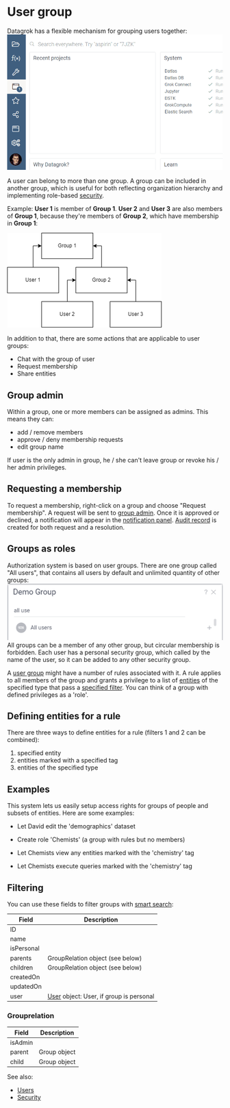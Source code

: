 <!-- TITLE: User group -->
<!-- SUBTITLE: -->

# User group

Datagrok has a flexible mechanism for grouping users together:
![Group members and memberships](./groups.gif "Group members and memberships")

A user can belong to more than one group. A group can be included in another group, which is useful for both reflecting
organization hierarchy and implementing role-based [security](security.md).

Example: **User 1** is member of **Group 1**. **User 2** and **User 3** are also members of **Group 1**, because they're
members of **Group 2**, which have membership in **Group 1**:

![Group members and memberships](groups.png)

In addition to that, there are some actions that are applicable to user groups:

* Chat with the group of user
* Request membership
* Share entities

## Group admin

Within a group, one or more members can be assigned as admins. This means they can:

* add / remove members
* approve / deny membership requests
* edit group name

If user is the only admin in group, he / she can't leave group or revoke his / her admin privileges.

## Requesting a membership

To request a membership, right-click on a group and choose "Request membership". A request will be sent
to [group admin](group.md#group-admin). Once it is approved or declined, a notification will appear in the
[notification panel](user.md#profile). [Audit record](audit.md) is created for both request and a resolution.

## Groups as roles

Authorization system is based on user groups. There are one group called "All users", that contains all users by default
and unlimited quantity of other groups:
![group all users](group-all-users.png)
All groups can be a member of any other group, but circular membership is forbidden. Each user has a personal security
group, which called by the name of the user, so it can be added to any other security group.

A [user group](group.md) might have a number of rules associated with it. A rule applies to all members of the group and
grants a privilege to a list of [entities](../overview/objects.md) of the specified type that pass a
[specified filter](#defining-entities-for-a-rule.md). You can think of a group with defined privileges as a 'role'.

## Defining entities for a rule

There are three ways to define entities for a rule (filters 1 and 2 can be combined):

1. specified entity
2. entities marked with a specified tag
3. entities of the specified type

## Examples

This system lets us easily setup access rights for groups of people and subsets of entities. Here are some examples:

* Let David edit the 'demographics' dataset
* Create role 'Chemists' (a group with rules but no members)

* Let Chemists view any entities marked with the 'chemistry' tag
* Let Chemists execute queries marked with the 'chemistry' tag

## Filtering

You can use these fields to filter groups with [smart search](../overview/smart-search.md):

| Field       | Description                                        |
|-------------|----------------------------------------------------|
| ID          |                                                    |
| name        |                                                    |
| isPersonal  |                                                    |
| parents     | GroupRelation object (see below)                   |
| children    | GroupRelation object (see below)                   |
| createdOn   |                                                    |
| updatedOn   |                                                    |
| user        | [User](user.md) object: User, if group is personal |

### Grouprelation

| Field       | Description                                        |
|-------------|----------------------------------------------------|
| isAdmin     |                                                    |
| parent      | Group object                                       |
| child       | Group object                                       |

See also:

* [Users](user.md)
* [Security](security.md)
